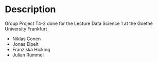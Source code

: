 # Description
Group Project T4-2 done for the Lecture Data Science 1 at the Goethe University Frankfurt
* Niklas Conen
* Jonas Elpelt
* Franziska Hicking
* Julian Rummel



